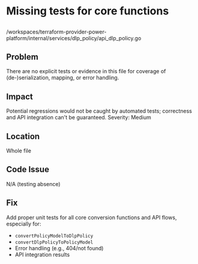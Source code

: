 # Missing tests for core functions

##

/workspaces/terraform-provider-power-platform/internal/services/dlp_policy/api_dlp_policy.go

## Problem

There are no explicit tests or evidence in this file for coverage of (de-)serialization, mapping, or error handling.

## Impact

Potential regressions would not be caught by automated tests; correctness and API integration can't be guaranteed. Severity: Medium

## Location

Whole file

## Code Issue

N/A (testing absence)

## Fix

Add proper unit tests for all core conversion functions and API flows, especially for:

- `convertPolicyModelToDlpPolicy`
- `convertDlpPolicyToPolicyModel`
- Error handling (e.g., 404/not found)
- API integration results

